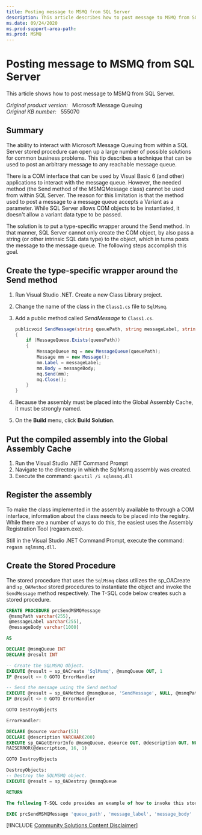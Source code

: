 ```yaml
---
title: Posting message to MSMQ from SQL Server
description: This article describes how to post message to MSMQ from SQL Server.
ms.date: 09/24/2020
ms.prod-support-area-path: 
ms.prod: MSMQ
---
```

# Posting message to MSMQ from SQL Server

This article shows how to post message to MSMQ from SQL Server.

_Original product version:_ &nbsp; Microsoft Message Queuing  
_Original KB number:_ &nbsp; 555070

## Summary

The ability to interact with Microsoft Message Queuing from within a SQL Server stored procedure can open up a large number of possible solutions for common business problems. This tip describes a technique that can be used to post an arbitrary message to any reachable message queue.

There is a COM interface that can be used by Visual Basic 6 (and other) applications to interact with the message queue. However, the needed method (the Send method of the MSMQMessage class) cannot be used from within SQL Server. The reason for this limitation is that the method used to post a message to a message queue accepts a Variant as a parameter. While SQL Server allows COM objects to be instantiated, it doesn't allow a variant data type to be passed.

The solution is to put a type-specific wrapper around the Send method. In that manner, SQL Server cannot only create the COM object, by also pass a string (or other intrinsic SQL data type) to the object, which in turns posts the message to the message queue. The following steps accomplish this goal.

## Create the type-specific wrapper around the Send method  

1. Run Visual Studio .NET. Create a new Class Library project.
2. Change the name of the class in the `Class1.cs` file to `SqlMsmq`.
3. Add a public method called *SendMessage* to `Class1.cs`.

    ```csharp
    publicvoid SendMessage(string queuePath, string messageLabel, string messageBody)
    {
        if (MessageQueue.Exists(queuePath))
        {
            MessageQueue mq = new MessageQueue(queuePath);
            Message mm = new Message();
            mm.Label = messageLabel;
            mm.Body = messageBody;
            mq.Send(mm);
            mq.Close();
        }
    }
    ```

4. Because the assembly must be placed into the Global Assembly Cache, it must be strongly named.
5. On the **Build** menu, click **Build Solution**.

## Put the compiled assembly into the Global Assembly Cache 

1. Run the Visual Studio .NET Command Prompt
2. Navigate to the directory in which the SqlMsmq assembly was created.
3. Execute the command: `gacutil /i sqlmsmq.dll`

## Register the assembly  

To make the class implemented in the assembly available to through a COM interface, information about the class needs to be placed into the registry. While there are a number of ways to do this, the easiest uses the Assembly Registration Tool (regasm.exe).

Still in the Visual Studio .NET Command Prompt, execute the command: `regasm sqlmsmq.dll`.

## Create the Stored Procedure  

The stored procedure that uses the `SqlMsmq` class utilizes the sp_OACreate and `sp_OAMethod` stored procedures to instantiate the object and invoke the `SendMessage` method respectively. The T-SQL code below creates such a stored procedure.

```sql
CREATE PROCEDURE prcSendMSMQMessage
 @msmqPath varchar(255),
 @messageLabel varchar(255),
 @messageBody varchar(1000)

AS

DECLARE @msmqQueue INT
DECLARE @result INT

-- Create the SQLMSMQ Object.
EXECUTE @result = sp_OACreate 'SqlMsmq', @msmqQueue OUT, 1
IF @result <> 0 GOTO ErrorHandler

-- Send the message using the Send method
EXECUTE @result = sp_OAMethod @msmqQueue, 'SendMessage', NULL, @msmqPath, @messageLabel, @messageBody
IF @result <> 0 GOTO ErrorHandler

GOTO DestroyObjects

ErrorHandler:

DECLARE @source varchar(53)
DECLARE @description VARCHAR(200)
EXECUTE sp_OAGetErrorInfo @msmqQueue, @source OUT, @description OUT, NULL, NULL
RAISERROR(@description, 16, 1)

GOTO DestroyObjects

DestroyObjects:
-- Destroy the SQLMSMQ object.
EXECUTE @result = sp_OADestroy @msmqQueue

RETURN

The following T-SQL code provides an example of how to invoke this stored procedure:

EXEC prcSendMSMQMessage 'queue_path', 'message_label', 'message_body'
```

[!INCLUDE [Community Solutions Content Disclaimer](../../includes/community-solutions-content-disclaimer.md)]